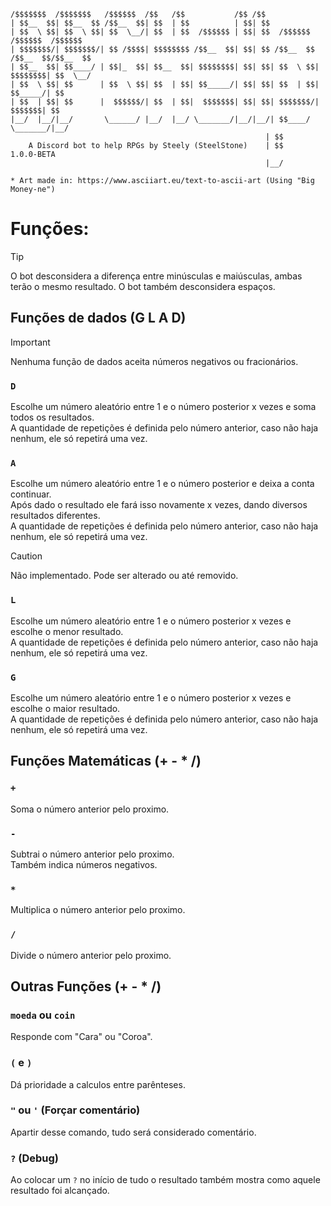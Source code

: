 ```                                                                                     
/$$$$$$$  /$$$$$$$   /$$$$$$  /$$   /$$           /$$ /$$                                
| $$__  $$| $$__  $$ /$$__  $$| $$  | $$          | $$| $$                               
| $$  \ $$| $$  \ $$| $$  \__/| $$  | $$  /$$$$$$ | $$| $$  /$$$$$$   /$$$$$$  /$$$$$$   
| $$$$$$$/| $$$$$$$/| $$ /$$$$| $$$$$$$$ /$$__  $$| $$| $$ /$$__  $$ /$$__  $$/$$__  $$  
| $$__  $$| $$____/ | $$|_  $$| $$__  $$| $$$$$$$$| $$| $$| $$  \ $$| $$$$$$$$| $$  \__/ 
| $$  \ $$| $$      | $$  \ $$| $$  | $$| $$_____/| $$| $$| $$  | $$| $$_____/| $$       
| $$  | $$| $$      |  $$$$$$/| $$  | $$|  $$$$$$$| $$| $$| $$$$$$$/|  $$$$$$$| $$       
|__/  |__/|__/       \______/ |__/  |__/ \_______/|__/|__/| $$____/  \_______/|__/       
                                                         | $$                            
    A Discord bot to help RPGs by Steely (SteelStone)    | $$    1.0.0-BETA              
                                                         |__/                            
                                                                                         
* Art made in: https://www.asciiart.eu/text-to-ascii-art (Using "Big Money-ne")          
```
# Funções:
> [!TIP]
> O bot desconsidera a diferença entre minúsculas e maiúsculas, ambas terão o mesmo resultado.
> O bot também desconsidera espaços.

## Funções de dados (G L A D)
> [!IMPORTANT]
> Nenhuma função de dados aceita números negativos ou fracionários.

### `D`
Escolhe um número aleatório entre 1 e o número posterior x vezes e soma todos os resultados. <br>
A quantidade de repetições é definida pelo número anterior, caso não haja nenhum, ele só repetirá uma vez.

### `A`
Escolhe um número aleatório entre 1 e o número posterior e deixa a conta continuar. <br>
Após dado o resultado ele fará isso novamente x vezes, dando diversos resultados diferentes. <br>
A quantidade de repetições é definida pelo número anterior, caso não haja nenhum, ele só repetirá uma vez.
> [!CAUTION]
> Não implementado. Pode ser alterado ou até removido.

### `L`
Escolhe um número aleatório entre 1 e o número posterior x vezes e escolhe o menor resultado. <br>
A quantidade de repetições é definida pelo número anterior, caso não haja nenhum, ele só repetirá uma vez.

### `G`
Escolhe um número aleatório entre 1 e o número posterior x vezes e escolhe o maior resultado. <br>
A quantidade de repetições é definida pelo número anterior, caso não haja nenhum, ele só repetirá uma vez.

## Funções Matemáticas (+ - * /)

### `+`
Soma o número anterior pelo proximo.

### `-`
Subtrai o número anterior pelo proximo. <br>
Também indica números negativos.

### `*`
Multiplica o número anterior pelo proximo.

### `/`
Divide o número anterior pelo proximo.

## Outras Funções (+ - * /)

### `moeda` ou `coin`
Responde com "Cara" ou "Coroa".

### `(` e `)`
Dá prioridade a calculos entre parênteses.

### `"` ou `'` (Forçar comentário)
Apartir desse comando, tudo será considerado comentário.

### `?` (Debug)
Ao colocar um `?` no início de tudo o resultado também mostra como aquele resultado foi alcançado.
